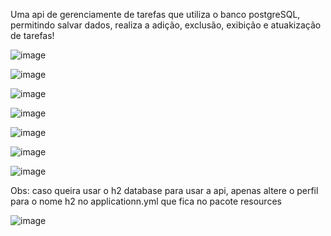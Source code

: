 Uma api de gerenciamente de tarefas que utiliza o banco postgreSQL, permitindo salvar dados, realiza a adição, exclusão, exibição e atuakização de tarefas!

![image](https://github.com/user-attachments/assets/38a98e1d-a659-40b5-b7aa-9d617c25c530)


![image](https://github.com/user-attachments/assets/b498f1d6-ac63-42db-b160-eca2c8f0f750)


![image](https://github.com/user-attachments/assets/88492c36-0786-4b54-909f-5c8e7c4d7dad)


![image](https://github.com/user-attachments/assets/b4876229-f1ce-4617-86e1-99185996c516)


![image](https://github.com/user-attachments/assets/48d905a5-7bcb-4eb2-a3f3-2e66920de4c0)


![image](https://github.com/user-attachments/assets/70939bb1-4d67-429e-a752-a91109e0990a)


![image](https://github.com/user-attachments/assets/4acddf7c-dfc4-4eb6-876d-b967d81aa86f)


Obs: caso queira usar o h2 database para usar a api, apenas altere o perfil para o nome h2 no applicationn.yml que fica no pacote resources

![image](https://github.com/user-attachments/assets/1adae534-8837-423c-b930-033269500b57)
